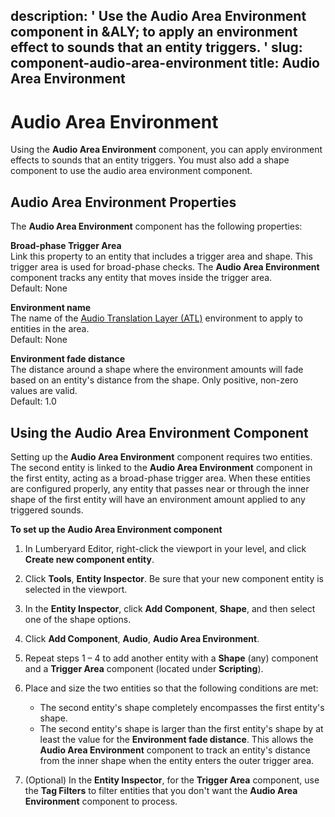 description: ' Use the Audio Area Environment component in &ALY; to apply an environment
  effect to sounds that an entity triggers. '
slug: component-audio-area-environment
title: Audio Area Environment
---
# Audio Area Environment<a name="component-audio-area-environment"></a>

Using the **Audio Area Environment** component, you can apply environment effects to sounds that an entity triggers\. You must also add a shape component to use the audio area environment component\.

## Audio Area Environment Properties<a name="component-audio-area-environment-properties"></a>

The **Audio Area Environment** component has the following properties:

**Broad\-phase Trigger Area**  
Link this property to an entity that includes a trigger area and shape\. This trigger area is used for broad\-phase checks\. The **Audio Area Environment** component tracks any entity that moves inside the trigger area\.  
Default: None

**Environment name**  
The name of the [Audio Translation Layer \(ATL\)](audio-default-controls.md) environment to apply to entities in the area\.  
Default: None

**Environment fade distance**  
The distance around a shape where the environment amounts will fade based on an entity's distance from the shape\. Only positive, non\-zero values are valid\.  
Default: 1\.0

## Using the Audio Area Environment Component<a name="component-audio-area-environment-setup"></a>

Setting up the **Audio Area Environment** component requires two entities\. The second entity is linked to the **Audio Area Environment** component in the first entity, acting as a broad\-phase trigger area\. When these entities are configured properly, any entity that passes near or through the inner shape of the first entity will have an environment amount applied to any triggered sounds\.

**To set up the Audio Area Environment component**

1. In Lumberyard Editor, right\-click the viewport in your level, and click **Create new component entity**\.

1. Click **Tools**, **Entity Inspector**\. Be sure that your new component entity is selected in the viewport\.

1. In the **Entity Inspector**, click **Add Component**, **Shape**, and then select one of the shape options\.

1. Click **Add Component**, **Audio**, **Audio Area Environment**\.

1. Repeat steps 1 – 4 to add another entity with a **Shape** \(any\) component and a **Trigger Area** component \(located under **Scripting**\)\.

1. Place and size the two entities so that the following conditions are met:
   + The second entity's shape completely encompasses the first entity's shape\.
   + The second entity's shape is larger than the first entity's shape by at least the value for the **Environment fade distance**\. This allows the **Audio Area Environment** component to track an entity's distance from the inner shape when the entity enters the outer trigger area\.

1. \(Optional\) In the **Entity Inspector**, for the **Trigger Area** component, use the **Tag Filters** to filter entities that you don't want the **Audio Area Environment** component to process\.